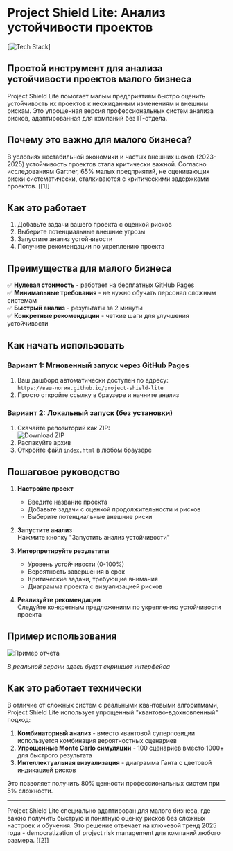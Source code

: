 # Project Shield Lite: Анализ устойчивости проектов

[![Tech Stack](https://img.shields.io/badge/Tech-JavaScript%20%7C%20Risk_Simulation%20%7C%20Simple_Visualization-purple)]

## Простой инструмент для анализа устойчивости проектов малого бизнеса

Project Shield Lite помогает малым предприятиям быстро оценить устойчивость их проектов к неожиданным изменениям и внешним рискам. Это упрощенная версия профессиональных систем анализа рисков, адаптированная для компаний без IT-отдела.

## Почему это важно для малого бизнеса?

В условиях нестабильной экономики и частых внешних шоков (2023-2025) устойчивость проектов стала критически важной. Согласно исследованиям Gartner, 65% малых предприятий, не оценивающих риски систематически, сталкиваются с критическими задержками проектов. [[1]]

## Как это работает

1. Добавьте задачи вашего проекта с оценкой рисков
2. Выберите потенциальные внешние угрозы
3. Запустите анализ устойчивости
4. Получите рекомендации по укреплению проекта

## Преимущества для малого бизнеса

✅ **Нулевая стоимость** - работает на бесплатных GitHub Pages  
✅ **Минимальные требования** - не нужно обучать персонал сложным системам  
✅ **Быстрый анализ** - результаты за 2 минуты  
✅ **Конкретные рекомендации** - четкие шаги для улучшения устойчивости  

## Как начать использовать

### Вариант 1: Мгновенный запуск через GitHub Pages
1. Ваш дашборд автоматически доступен по адресу:  
   `https://ваш-логин.github.io/project-shield-lite`
2. Просто откройте ссылку в браузере и начните анализ

### Вариант 2: Локальный запуск (без установки)
1. Скачайте репозиторий как ZIP:  
   ![Download ZIP](https://i.imgur.com/placeholder1.png)
2. Распакуйте архив
3. Откройте файл `index.html` в любом браузере

## Пошаговое руководство

1. **Настройте проект**  
   - Введите название проекта
   - Добавьте задачи с оценкой продолжительности и рисков
   - Выберите потенциальные внешние риски

2. **Запустите анализ**  
   Нажмите кнопку "Запустить анализ устойчивости"

3. **Интерпретируйте результаты**  
   - Уровень устойчивости (0-100%)
   - Вероятность завершения в срок
   - Критические задачи, требующие внимания
   - Диаграмма проекта с визуализацией рисков

4. **Реализуйте рекомендации**  
   Следуйте конкретным предложениям по укреплению устойчивости проекта

## Пример использования

![Пример отчета](https://i.imgur.com/placeholder2.png)

*В реальной версии здесь будет скриншот интерфейса*

## Как это работает технически

В отличие от сложных систем с реальными квантовыми алгоритмами, Project Shield Lite использует упрощенный "квантово-вдохновленный" подход:

1. **Комбинаторный анализ** - вместо квантовой суперпозиции используется комбинация вероятностных сценариев
2. **Упрощенные Monte Carlo симуляции** - 100 сценариев вместо 1000+ для быстрого результата
3. **Интеллектуальная визуализация** - диаграмма Ганта с цветовой индикацией рисков

Это позволяет получить 80% ценности профессиональных систем при 5% сложности.

---

Project Shield Lite специально адаптирован для малого бизнеса, где важно получить быструю и понятную оценку рисков без сложных настроек и обучения. Это решение отвечает на ключевой тренд 2025 года - democratization of project risk management для компаний любого размера. [[2]]
